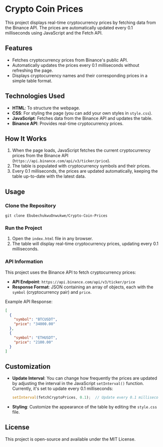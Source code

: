 # Crypto Coin Prices

This project displays real-time cryptocurrency prices by fetching data from the Binance API. The prices are automatically updated every 0.1 milliseconds using JavaScript and the Fetch API.

## Features

- Fetches cryptocurrency prices from Binance's public API.
- Automatically updates the prices every 0.1 milliseconds without refreshing the page.
- Displays cryptocurrency names and their corresponding prices in a simple table format.

## Technologies Used

- **HTML**: To structure the webpage.
- **CSS**: For styling the page (you can add your own styles in `style.css`).
- **JavaScript**: Fetches data from the Binance API and updates the table.
- **Binance API**: Provides real-time cryptocurrency prices.

## How It Works

1. When the page loads, JavaScript fetches the current cryptocurrency prices from the Binance API (`https://api.binance.com/api/v3/ticker/price`).
2. The table is populated with cryptocurrency symbols and their prices.
3. Every 0.1 milliseconds, the prices are updated automatically, keeping the table up-to-date with the latest data.

## Usage

### Clone the Repository

```
git clone EbubechukwuOnwukwe/Crypto-Coin-Prices
```

### Run the Project

1. Open the `index.html` file in any browser.
2. The table will display real-time cryptocurrency prices, updating every 0.1 milliseconds.

### API Information

This project uses the Binance API to fetch cryptocurrency prices:

- **API Endpoint**: `https://api.binance.com/api/v3/ticker/price`
- **Response Format**: JSON containing an array of objects, each with the `symbol` (cryptocurrency pair) and `price`.

Example API Response:
```json
[
  {
    "symbol": "BTCUSDT",
    "price": "34000.00"
  },
  {
    "symbol": "ETHUSDT",
    "price": "2100.00"
  }
]
```

## Customization

- **Update Interval**: You can change how frequently the prices are updated by adjusting the interval in the JavaScript `setInterval()` function. Currently, it's set to update every 0.1 milliseconds:
  
  ```js
  setInterval(fetchCryptoPrices, 0.1);  // Update every 0.1 milliseconds
  ```

- **Styling**: Customize the appearance of the table by editing the `style.css` file.

## License

This project is open-source and available under the MIT License.
